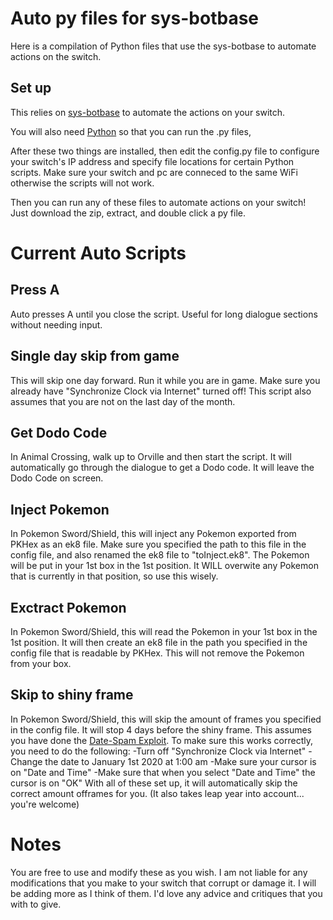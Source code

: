 # Auto py files for sys-botbase
Here is a compilation of Python files that use the sys-botbase to automate actions on the switch.

## Set up
This relies on [sys-botbase](https://github.com/olliz0r/sys-botbase) to automate the actions on your switch.

You will also need [Python](https://www.python.org/downloads/) so that you can run the .py files,

After these two things are installed, then edit the config.py file to configure your switch's IP address and specify file locations for certain Python scripts. Make sure your switch and pc are conneced to the same WiFi otherwise the scripts will not work.

Then you can run any of these files to automate actions on your switch! Just download the zip, extract, and double click a py file.

# Current Auto Scripts

## Press A
Auto presses A until you close the script. Useful for long dialogue sections without needing input.

## Single day skip from game
This will skip one day forward. Run it while you are in game. Make sure you already have "Synchronize Clock via Internet" turned off! This script also assumes that you are not on the last day of the month.

## Get Dodo Code
In Animal Crossing, walk up to Orville and then start the script. It will automatically go through the dialogue to get a Dodo code. It will leave the Dodo Code on screen.

## Inject Pokemon
In Pokemon Sword/Shield, this will inject any Pokemon exported from PKHex as an ek8 file. Make sure you specified the path to this file in the config file, and also renamed the ek8 file to "toInject.ek8". The Pokemon will be put in your 1st box in the 1st position. It WILL overwite any Pokemon that is currently in that position, so use this wisely.

## Exctract Pokemon
In Pokemon Sword/Shield, this will read the Pokemon in your 1st box in the 1st position. It will then create an ek8 file in the path you specified in the config file that is readable by PKHex. This will not remove the Pokemon from your box.

## Skip to shiny frame
In Pokemon Sword/Shield, this will skip the amount of frames you specified in the config file. It will stop 4 days before the shiny frame. This assumes you have done the [Date-Spam Exploit](https://www.youtube.com/watch?v=CUTpProiDwU). To make sure this works correctly, you need to do the following:
-Turn off "Synchronize Clock via Internet"
-Change the date to January 1st 2020 at 1:00 am
-Make sure your cursor is on "Date and Time"
-Make sure that when you select "Date and Time" the cursor is on "OK"
With all of these set up, it will automatically skip the correct amount offrames for you. (It also takes leap year into account... you're welcome)

# Notes
You are free to use and modify these as you wish. I am not liable for any modifications that you make to your switch that corrupt or damage it. I will be adding more as I think of them. I'd love any advice and critiques that you with to give.
